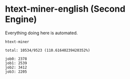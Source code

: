 # htext-miner-english (Second Engine)

Everything doing here is automated.

```
htext-miner

total: 10534/9523 (110.61640239420352%)

job0: 2378
job1: 2539
job2: 3412
job3: 2205
```